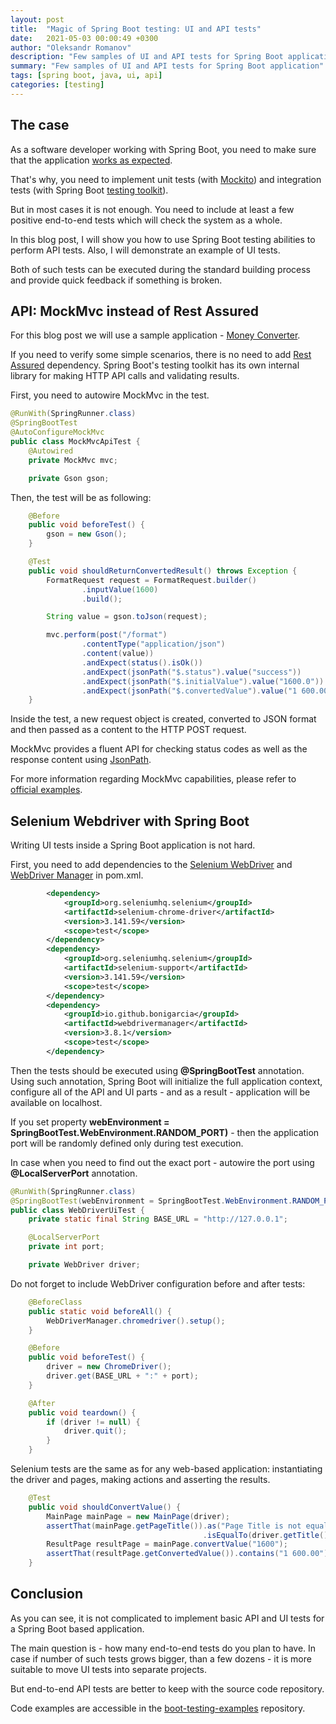 ```yaml
---
layout: post
title:  "Magic of Spring Boot testing: UI and API tests"
date:   2021-05-03 00:00:49 +0300
author: "Oleksandr Romanov"
description: "Few samples of UI and API tests for Spring Boot application"
summary: "Few samples of UI and API tests for Spring Boot application"
tags: [spring boot, java, ui, api]
categories: [testing]
---
```


## The case

As a software developer working with Spring Boot, you need to make sure that the application [works as expected][Pyramid].  

That's why, you need to implement unit tests (with [Mockito][Mockito]) and integration tests (with Spring Boot [testing toolkit][Spring Test]).  

But in most cases it is not enough. You need to include at least a few positive end-to-end tests which will check the system as a whole.  

In this blog post, I will show you how to use Spring Boot testing abilities to perform API tests. Also, I will demonstrate an example of UI tests.  

Both of such tests can be executed during the standard building process and provide quick feedback if something is broken.  

## API: MockMvc instead of Rest Assured

For this blog post we will use a sample application - [Money Converter][code].  

If you need to verify some simple scenarios, there is no need to add [Rest Assured][Rest Assured] dependency. Spring Boot's testing toolkit has its own internal library for making HTTP API calls and validating results.

First, you need to autowire MockMvc in the test.

``` java
@RunWith(SpringRunner.class)
@SpringBootTest
@AutoConfigureMockMvc
public class MockMvcApiTest {
    @Autowired
    private MockMvc mvc;

    private Gson gson;
```

Then, the test will be as following:

``` java
    @Before
    public void beforeTest() {
        gson = new Gson();
    }

    @Test
    public void shouldReturnConvertedResult() throws Exception {
        FormatRequest request = FormatRequest.builder()
                .inputValue(1600)
                .build();

        String value = gson.toJson(request);

        mvc.perform(post("/format")
                .contentType("application/json")
                .content(value))
                .andExpect(status().isOk())
                .andExpect(jsonPath("$.status").value("success"))
                .andExpect(jsonPath("$.initialValue").value("1600.0"))
                .andExpect(jsonPath("$.convertedValue").value("1 600.00"));
    }
```

Inside the test, a new request object is created, converted to JSON format and then passed as a content to the HTTP POST request.  

MockMvc provides a fluent API for checking status codes as well as the response content using [JsonPath][JsonPath].  

For more information regarding MockMvc capabilities, please refer to [official examples][MockMvc].

## Selenium Webdriver with Spring Boot

Writing UI tests inside a Spring Boot application is not hard.  

First, you need to add dependencies to the [Selenium WebDriver][Selenium WebDriver] and [WebDriver Manager][WebDriver Manager] in pom.xml.  

``` xml
        <dependency>
            <groupId>org.seleniumhq.selenium</groupId>
            <artifactId>selenium-chrome-driver</artifactId>
            <version>3.141.59</version>
            <scope>test</scope>
        </dependency>
        <dependency>
            <groupId>org.seleniumhq.selenium</groupId>
            <artifactId>selenium-support</artifactId>
            <version>3.141.59</version>
            <scope>test</scope>
        </dependency>
        <dependency>
            <groupId>io.github.bonigarcia</groupId>
            <artifactId>webdrivermanager</artifactId>
            <version>3.8.1</version>
            <scope>test</scope>
        </dependency>
```

Then the tests should be executed using **@SpringBootTest** annotation. Using such annotation, Spring Boot will initialize the full application context, configure all of the API and UI parts - and as a result - application will be available on localhost.

If you set property **webEnvironment = SpringBootTest.WebEnvironment.RANDOM_PORT)** - then the application port will be randomly defined only during test execution.

In case when you need to find out the exact port - autowire the port using **@LocalServerPort** annotation.

``` java
@RunWith(SpringRunner.class)
@SpringBootTest(webEnvironment = SpringBootTest.WebEnvironment.RANDOM_PORT)
public class WebDriverUiTest {
    private static final String BASE_URL = "http://127.0.0.1";

    @LocalServerPort
    private int port;

    private WebDriver driver;
```

Do not forget to include WebDriver configuration before and after tests:  

``` java
    @BeforeClass
    public static void beforeAll() {
        WebDriverManager.chromedriver().setup();
    }

    @Before
    public void beforeTest() {
        driver = new ChromeDriver();
        driver.get(BASE_URL + ":" + port);
    }

    @After
    public void teardown() {
        if (driver != null) {
            driver.quit();
        }
    }
```

Selenium tests are the same as for any web-based application: instantiating the driver and pages, making actions and asserting the results.

``` java
    @Test
    public void shouldConvertValue() {
        MainPage mainPage = new MainPage(driver);
        assertThat(mainPage.getPageTitle()).as("Page Title is not equal to expected")
                                           .isEqualTo(driver.getTitle());
        ResultPage resultPage = mainPage.convertValue("1600");
        assertThat(resultPage.getConvertedValue()).contains("1 600.00");
    }
```

## Conclusion

As you can see, it is not complicated to implement basic API and UI tests for a Spring Boot based application.  

The main question is - how many end-to-end tests do you plan to have. In case if number of such tests grows bigger, than a few dozens - it is more suitable to move UI tests into separate projects.  

But end-to-end API tests are better to keep with the source code repository.  

Code examples are accessible in the [boot-testing-examples][code] repository.  

[MockMvc]: https://spring.io/guides/gs/testing-web/
[Mockito]: https://site.mockito.org/
[Spring Test]: https://docs.spring.io/spring-framework/docs/current/reference/html/testing.html
[Selenium WebDriver]: https://www.selenium.dev/documentation/en/webdriver/
[WebDriver Manager]: https://github.com/bonigarcia/webdrivermanager
[JsonPath]: https://github.com/json-path/JsonPath
[code]: https://github.com/alexromanov/boot-testing-examples
[Pyramid]: https://testengineeringnotes.com/posts/2018-09-10-microservices-automation-approach/
[Rest Assured]: https://rest-assured.io/